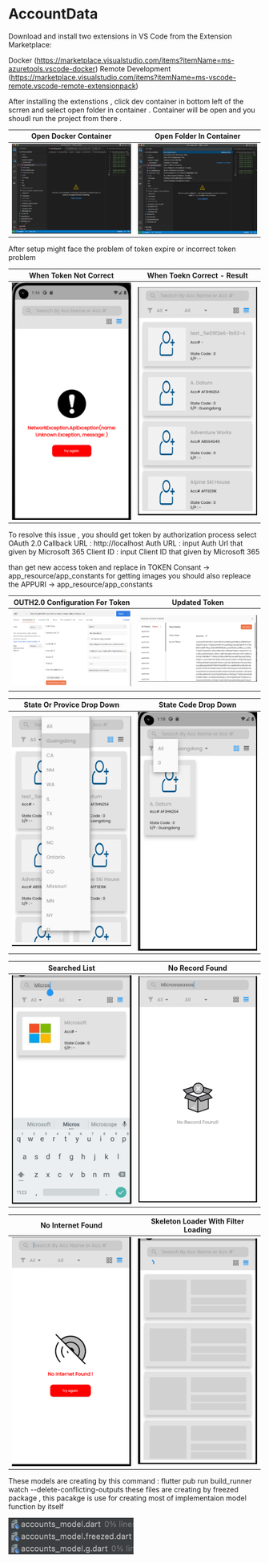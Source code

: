 # AccountData


Download and install two extensions in VS Code from the Extension Marketplace:

Docker (https://marketplace.visualstudio.com/items?itemName=ms-azuretools.vscode-docker)
Remote Development (https://marketplace.visualstudio.com/items?itemName=ms-vscode-remote.vscode-remote-extensionpack)

After installing the extenstions , click dev container in bottom left of the scrren and select open folder in container . Container will be open and you shoudl run the project from there .

| **Open Docker Container**      | **Open Folder In Container**  
|------------|-------------| 
|  <img src="https://github.com/uzairiqbal91/AccountData/blob/master/workspace/AccountData/assets/images/screenshot/14.png" width="250"> |  <img src="https://github.com/uzairiqbal91/AccountData/blob/master/workspace/AccountData/assets/images/screenshot/15.png" width="250"> |  

After setup might face the problem of token expire or incorrect token problem 

 | **When Token Not Correct**      | **When Toekn Correct - Result**  
|------------|-------------| 
|  <img src="https://github.com/uzairiqbal91/AccountData/blob/master/workspace/AccountData/assets/images/screenshot/1.png" width="250"> |  <img src="https://github.com/uzairiqbal91/AccountData/blob/master/workspace/AccountData/assets/images/screenshot/2.png" width="250"> |  

To resolve this issue , you should get token by authorization process 
select OAuth 2.0
Callback URL : http://localhost
Auth URL : input Auth Url that given by Microsoft 365
Client ID : input Client ID that given by Microsoft 365

than get new access token 
and replace in TOKEN Consant -> app_resource/app_constants
for getting images you should also repleace the APPURI -> app_resource/app_constants

| **OUTH2.0 Configuration For Token**      | **Updated Token**  
|------------|-------------| 
|  <img src="https://github.com/uzairiqbal91/AccountData/blob/master/workspace/AccountData/assets/images/screenshot/12.png" width="250"> |  <img src="https://github.com/uzairiqbal91/AccountData/blob/master/workspace/AccountData/assets/images/screenshot/13.png" width="250"> |  

| **State Or Provice Drop Down**      | **State Code Drop Down**  
|------------|-------------| 
|  <img src="https://github.com/uzairiqbal91/AccountData/blob/master/workspace/AccountData/assets/images/screenshot/4.png" width="250"> |  <img src="https://github.com/uzairiqbal91/AccountData/blob/master/workspace/AccountData/assets/images/screenshot/5.png" width="250"> |  

| **Searched List**      | **No Record Found**  
|------------|-------------| 
|  <img src="https://github.com/uzairiqbal91/AccountData/blob/master/workspace/AccountData/assets/images/screenshot/7.png" width="250"> |  <img src="https://github.com/uzairiqbal91/AccountData/blob/master/workspace/AccountData/assets/images/screenshot/8.png" width="250"> |  

| **No Internet Found**      | **Skeleton Loader With Filter Loading**  
|------------|-------------| 
|  <img src="https://github.com/uzairiqbal91/AccountData/blob/master/workspace/AccountData/assets/images/screenshot/9.png" width="250"> |  <img src="https://github.com/uzairiqbal91/AccountData/blob/master/workspace/AccountData/assets/images/screenshot/11.png" width="250"> |  

These models are creating by this command : flutter pub run build_runner watch --delete-conflicting-outputs 
these files are creating by freezed package , this pacakge is use for creating most of implementaion model function by itself 

<img src="https://github.com/uzairiqbal91/AccountData/blob/master/workspace/AccountData/assets/images/screenshot/16.png" width="250"> 
